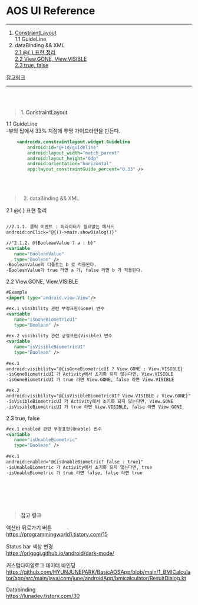 # AOS UI Reference
---

1. <a href = "#1">ConstraintLayout</a></br>
   1.1 GuideLine
2. dataBinding && XML</br>
   <a href = "#2_1">2.1 @{ } 표현 정리</a></br>
   <a href = "#2_2">2.2 View.GONE, View.VISIBLE</a></br>
   <a href = "#2_3">2.3 true, false</a></br>
   
<a href = "#ref">참고링크</a></br>  

---
<br></br>
><a id = "1">1. ConstraintLayout</a>

1.1 GuideLine</br>
-뷰의 탑에서 33% 지점에 투명 가이드라인을 만든다.
```xml
    <androidx.constraintlayout.widget.Guideline
        android:id="@+id/guideline"
        android:layout_width="match_parent"
        android:layout_height="0dp"
        android:orientation="horizontal"
        app:layout_constraintGuide_percent="0.33" />
```

<br></br>
>2. dataBinding && XML</br>

<a id = "2_1">2.1 @{ } 표현 정리</a>
```xml

//2.1.1. 클릭 이벤트 : 파라미터가 필요없는 메서드
android:onClick="@{()->main.showDialog()}"

//"2.1.2. @{BooleanValue ? a : b}"
<variable
   name="BooleanValue"
   type="Boolean" />
-BooleanValue의 디폴트는 b 로 적용된다.
-BooleanValue가 true 라면 a 가, false 라면 b 가 적용된다.
```

<a id = "2_2">2.2 View.GONE, View.VISIBLE</a>
```xml
#Example
<import type="android.view.View"/>

#ex.1 visibility 관련 부정표현(Gone) 변수
<variable
   name="isGoneBiometricUI" 
   type="Boolean" />
   
#ex.2 visibility 관련 긍정표현(Visible) 변수  
<variable 
   name="isVisibleBiometricUI"
   type="Boolean" />   
   
#ex.1   
android:visibility="@{isGoneBiometricUI ? View.GONE : View.VISIBLE}
-isGoneBiometricUI 가 Activity에서 초기화 되지 않는다면, View.VISIBLE
-isGoneBiometricUI 가 true 라면 View.GONE, false 라면 View.VISIBLE

#ex.2
android:visibility="@{isVisibleBiometricUI? View.VISIBLE : View.GONE}"
-isVisibleBiometricUI 가 Activity에서 초기화 되지 않는다면, View.GONE
-isVisibleBiometricUI 가 true 라면 View.VISIBLE, false 라면 View.GONE
```

<a id = "2_3">2.3 true, false</a></br>
```xml
#ex.1 enabled 관련 부정표현(Unable) 변수
<variable
   name="isUnableBiometric"
   type="Boolean" /> 
   
#ex.1
android:enabled="@{isUnableBiometric? false : true}"
-isUnableBiometric 가 Activity에서 초기화 되지 않는다면, true
-isUnableBiometric 가 true 라면 false, false 라면 true
```


<br></br>
---
><a id = "ref">참고 링크</a>

액션바 뒤로가기 버튼</br>
https://programmingworld1.tistory.com/15</br>

Status bar 색상 변경</br>
https://origogi.github.io/android/dark-mode/

커스텀다이얼로그 데이터 바인딩</br>
https://github.com/HYUNJUNEPARK/BasicAOSApp/blob/main/1_BMICalculator/app/src/main/java/com/june/androidApp/bmicalculator/ResultDialog.kt

Databinding</br>
https://lunadev.tistory.com/30

